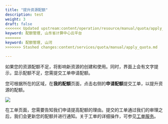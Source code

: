 ```yaml
---
title: "提升资源配额"
description: test
weight: 3
draft: false
<<<<<<< Updated upstream:content/operation/resource/manual/quota/apply_quota.md
keyword: 配额管理, 山东省计算中心云平台
=======
keyword: 配额管理, 山河
>>>>>>> Stashed changes:content/services/quota/manual/apply_quota.md

---
```




如果您的资源配额不足，将影响新资源的创建和使用。同时，界面上会有文字提示，显示配额不足，您需提交工单申请配额。

您可根据所在的区域，在**我的配额**页面，点击右侧的**申请配额**提交工单，以提升资源的配额。

![](../_images/asking-for-quato.png)

在工单页面，您需要告知我们申请提高配额的理由。提交的工单通过我们的审理之后，我们会更新您的配额并进行通知。关于工单的详细操作，可参见[工单服务](../../../tickets/manual/operation/)。

